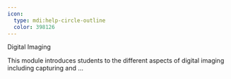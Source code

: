 ```yaml
---
icon:
  type: mdi:help-circle-outline
  color: 398126
---
```


Digital Imaging

This module introduces students to the different aspects of digital imaging including capturing and  ... 
